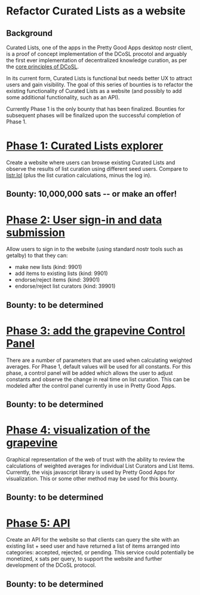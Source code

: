 Refactor Curated Lists as a website
=====

## Background

Curated Lists, one of the apps in the Pretty Good Apps desktop nostr client, is a proof of concept implementation of the DCoSL procotol and arguably the first ever implementation of decentralized knowledge curation, as per the [core principles of DCoSL](../../dips/coreProtocol).

In its current form, Curated Lists is functional but needs better UX to attract users and gain visibility. The goal of this series of bounties is to refactor the existing functionality of Curated Lists as a website (and possibly to add some additional functionality, such as an API). 

Currently Phase 1 is the only bounty that has been finalized. Bounties for subsequent phases will be finalized upon the successful completion of Phase 1.

# [Phase 1: Curated Lists explorer](./phase1.md)

Create a website where users can browse existing Curated Lists and observe the results of list curation using different seed users. Compare to [listr.lol](https://listr.lol) (plus the list curation calculations, minus the log in).

## Bounty: 10,000,000 sats -- or make an offer!

# [Phase 2: User sign-in and data submission](./phase2.md)

Allow users to sign in to the website (using standard nostr tools such as getalby) to that they can:
- make new lists (kind: 9901)
- add items to existing lists (kind: 9901)
- endorse/reject items (kind: 39901)
- endorse/reject list curators (kind: 39901)

## Bounty: to be determined

# [Phase 3: add the grapevine Control Panel](./phase3.md)

There are a number of parameters that are used when calculating weighted averages. For Phase 1, default values will be used for all constants. For this phase, a control panel will be added which allows the user to adjust constants and observe the change in real time on list curation. This can be modeled after the control panel currently in use in Pretty Good Apps.

## Bounty: to be determined

# [Phase 4: visualization of the grapevine](./phase4.md)

Graphical representation of the web of trust with the ability to review the calculations of weighted averages for individual List Curators and List Items. Currently, the visjs javascript library is used by Pretty Good Apps for visualization. This or some other method may be used for this bounty.

## Bounty: to be determined

# [Phase 5: API](./phase5.md)

Create an API for the website so that clients can query the site with an existing list + seed user and have returned a list of items arranged into categories: accepted, rejected, or pending. This service could potentially be monetized, x sats per query, to support the website and further development of the DCoSL protocol.

## Bounty: to be determined

